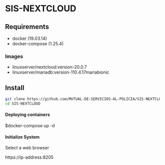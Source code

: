 # SIS-NEXTCLOUD

## Requirements
* docker (19.03.14)
* docker-compose (1.25.4)
### Images
* linuxserver/nextcloud:version-20.0.7
* linuxserver/mariadb:version-110.4.17mariabionic

## Install 
```sh
git clone https://github.com/MUTUAL-DE-SERVICIOS-AL-POLICIA/SIS-NEXTCLOUD.git
cd SIS-NEXTCLOUD
```
#### Deploying containers

$docker-compose up -d

#### Initialize System

Select a web browser

https://ip-address:8205
